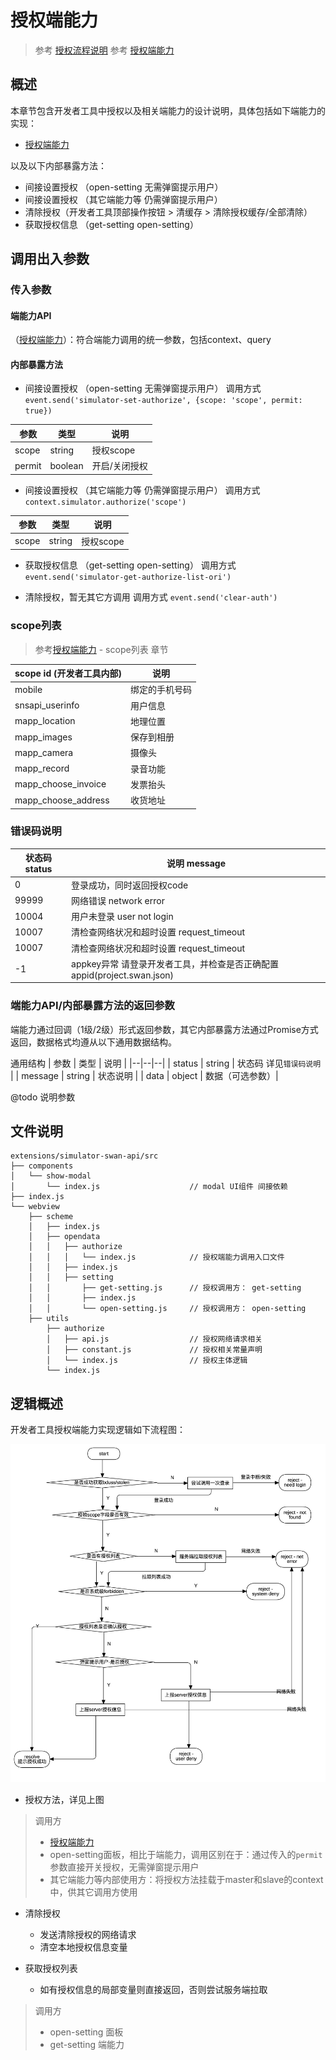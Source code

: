 # 授权端能力
> 参考 [授权流程说明](https://smartprogram.baidu.com/docs/develop/api/open_log/#%E6%8E%88%E6%9D%83%E6%B5%81%E7%A8%8B%E8%AF%B4%E6%98%8E/)
> 参考 [授权端能力](https://smartprogram.baidu.com/docs/develop/api/open_authorize/#authorize/)

## 概述
本章节包含开发者工具中授权以及相关端能力的设计说明，具体包括如下端能力的实现：
- [授权端能力](https://smartprogram.baidu.com/docs/develop/api/open_authorize/#authorize/)

以及以下内部暴露方法：
- 间接设置授权 （open-setting 无需弹窗提示用户）
- 间接设置授权 （其它端能力等 仍需弹窗提示用户）
- 清除授权（开发者工具顶部操作按钮 > 清缓存 > 清除授权缓存/全部清除）
- 获取授权信息 （get-setting open-setting）

## 调用出入参数

### 传入参数
#### 端能力API
（[授权端能力](https://smartprogram.baidu.com/docs/develop/api/open_authorize/#authorize/)）：符合端能力调用的统一参数，包括context、query
#### 内部暴露方法
- 间接设置授权 （open-setting 无需弹窗提示用户）
调用方式`event.send('simulator-set-authorize', {scope: 'scope', permit: true})`

| 参数 | 类型 | 说明 |
|--|--|--|
| scope | string | 授权scope |
| permit | boolean | 开启/关闭授权 |

- 间接设置授权 （其它端能力等 仍需弹窗提示用户）
调用方式 `context.simulator.authorize('scope')`

| 参数 | 类型 | 说明 |
|--|--|--|
| scope | string | 授权scope |

- 获取授权信息 （get-setting open-setting）
调用方式 `event.send('simulator-get-authorize-list-ori')`

- 清除授权，暂无其它方调用
调用方式 `event.send('clear-auth')`

### scope列表
> 参考[授权端能力](https://smartprogram.baidu.com/docs/develop/api/open_authorize/#authorize/) - scope列表 章节

| scope id (开发者工具内部) | 说明 |
|--|--|
| mobile | 绑定的手机号码 |
| snsapi_userinfo | 用户信息 |
| mapp_location | 地理位置 |
| mapp_images | 保存到相册 |
| mapp_camera | 摄像头 |
| mapp_record | 录音功能 |
| mapp_choose_invoice | 发票抬头 |
| mapp_choose_address | 收货地址 |

### 错误码说明
| 状态码 status | 说明 message |
|--|--|
| 0 | 登录成功，同时返回授权code |
| 99999 | 网络错误 network error |
| 10004 | 用户未登录 user not login |
| 10007 | 清检查网络状况和超时设置 request_timeout |
| 10007 | 清检查网络状况和超时设置 request_timeout |
| -1 | appkey异常 请登录开发者工具，并检查是否正确配置appid(project.swan.json) |

### 端能力API/内部暴露方法的返回参数
端能力通过回调（1级/2级）形式返回参数，其它内部暴露方法通过Promise方式返回，数据格式均遵从以下通用数据结构。

通用结构
| 参数 | 类型 | 说明 |
|--|--|--|
| status | string | 状态码 详见`错误码说明` |
| message | string | 状态说明 |
| data | object | 数据（可选参数）|

@todo 说明参数

## 文件说明
```
extensions/simulator-swan-api/src
├── components
│   └── show-modal
│       └── index.js                    // modal UI组件 间接依赖
├── index.js
└── webview
    ├── scheme
    │   ├── index.js
    │   ├── opendata
    │   │   ├── authorize
    │   │   │   └── index.js            // 授权端能力调用入口文件
    │   │   ├── index.js
    │   │   ├── setting
    │   │       ├── get-setting.js      // 授权调用方： get-setting
    │   │       ├── index.js
    │   │       └── open-setting.js     // 授权调用方： open-setting
    ├── utils
        ├── authorize
        │   ├── api.js                  // 授权网络请求相关
        │   ├── constant.js             // 授权相关常量声明
        │   └── index.js                // 授权主体逻辑
        └── index.js
```

## 逻辑概述
开发者工具授权端能力实现逻辑如下流程图：

![开发者工具授权端能力实现](./assets/authorize.jpg)

<!-- 按照设计流程图，将逻辑分块，以promise串联， -->
- 授权方法，详见上图
    <!-- - 首先通过登录模块间接获取bduss/stoken
        - 获取失败，尝试调用一次登录，如成功则继续向下**获取成功**流程，失败则返回对应提示
        - 获取成功，继续执行(isScopeAllow)
            - 校验scope是否合法，不合法则返回对应提示
                - 如局部变量中存在 -->
> 调用方
>   - [授权端能力](https://smartprogram.baidu.com/docs/develop/api/open_authorize/#authorize/)
>   - open-setting面板，相比于端能力，调用区别在于：通过传入的`permit`参数直接开关授权，无需弹窗提示用户
>   - 其它端能力等内部使用方：将授权方法挂载于master和slave的context中，供其它调用方使用

- 清除授权
    - 发送清除授权的网络请求
    - 清空本地授权信息变量

- 获取授权列表
    - 如有授权信息的局部变量则直接返回，否则尝试服务端拉取
> 调用方
>   - open-setting 面板
>   - get-setting 端能力